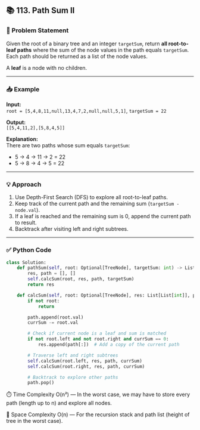 ## 📚 113. Path Sum II

### 📝 Problem Statement  
Given the root of a binary tree and an integer `targetSum`, return **all root-to-leaf paths** where the sum of the node values in the path equals `targetSum`.  
Each path should be returned as a list of the node values.

A **leaf** is a node with no children.

---

### 📥 Example  

**Input:**  
`root = [5,4,8,11,null,13,4,7,2,null,null,5,1]`, `targetSum = 22`  

**Output:**  
`[[5,4,11,2],[5,8,4,5]]`  

**Explanation:**  
There are two paths whose sum equals `targetSum`:
- 5 → 4 → 11 → 2 = 22  
- 5 → 8 → 4 → 5 = 22  

---

### 💡 Approach  
1. Use Depth-First Search (DFS) to explore all root-to-leaf paths.
2. Keep track of the current path and the remaining sum (`targetSum - node.val`).
3. If a leaf is reached and the remaining sum is 0, append the current path to result.
4. Backtrack after visiting left and right subtrees.

---

### ✅ Python Code
```python
class Solution:
    def pathSum(self, root: Optional[TreeNode], targetSum: int) -> List[List[int]]:
        res, path = [], []
        self.calcSum(root, res, path, targetSum)
        return res

    def calcSum(self, root: Optional[TreeNode], res: List[List[int]], path: List[int], currSum: int):
        if not root:
            return

        path.append(root.val)
        currSum -= root.val

        # Check if current node is a leaf and sum is matched
        if not root.left and not root.right and currSum == 0:
            res.append(path[:])  # Add a copy of the current path

        # Traverse left and right subtrees
        self.calcSum(root.left, res, path, currSum)
        self.calcSum(root.right, res, path, currSum)

        # Backtrack to explore other paths
        path.pop()

```
⏱️ Time Complexity
O(n²) — In the worst case, we may have to store every path (length up to n) and explore all nodes.

💾 Space Complexity
O(n) — For the recursion stack and path list (height of tree in the worst case).
